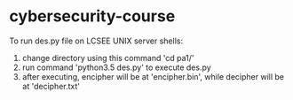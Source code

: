 # cybersecurity-course

To run des.py file on LCSEE UNIX server shells:

1) change directory using this command 'cd pa1/'
2) run command 'python3.5 des.py' to execute des.py
3) after executing, encipher will be at 'encipher.bin', while decipher will be at 'decipher.txt'

